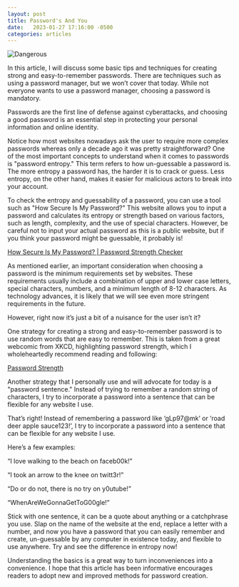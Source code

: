 ```yaml
---
layout: post
title: Password's And You
date:   2023-01-27 17:16:00 -0500
categories: articles
---
```


![Dangerous](https://raw.githubusercontent.com/tayjaf/blog/_images/dangerous.png)

In this article, I will discuss some basic tips and techniques for creating strong and easy-to-remember passwords. There are techniques such as using a password manager, but we won’t cover that today. While not everyone wants to use a password manager, choosing a password is mandatory.

Passwords are the first line of defense against cyberattacks, and choosing a good password is an essential step in protecting your personal information and online identity. 

Notice how most websites nowadays ask the user to require more complex passwords whereas only a decade ago it was pretty straightforward? One of the most important concepts to understand when it comes to passwords is "password entropy." This term refers to how un-guessable a password is. The more entropy a password has, the harder it is to crack or guess. Less entropy, on the other hand, makes it easier for malicious actors to break into your account.

To check the entropy and guessability of a password, you can use a tool such as "How Secure Is My Password?" This website allows you to input a password and calculates its entropy or strength based on various factors, such as length, complexity, and the use of special characters. However, be careful not to input your actual password as this is a public website, but if you think your password might be guessable, it probably is! 

[How Secure Is My Password? | Password Strength Checker](https://www.security.org/how-secure-is-my-password/)

As mentioned earlier, an important consideration when choosing a password is the minimum requirements set by websites. These requirements usually include a combination of upper and lower case letters, special characters, numbers, and a minimum length of 8-12 characters. As technology advances, it is likely that we will see even more stringent requirements in the future.

However, right now it’s just a bit of a nuisance for the user isn’t it? 

One strategy for creating a strong and easy-to-remember password is to use random words that are easy to remember. This is taken from a great webcomic from XKCD, highlighting password strength, which I wholeheartedly recommend reading and following:

[Password Strength](https://xkcd.com/936/)

Another strategy that I personally use and will advocate for today is a "password sentence." Instead of trying to remember a random string of characters, I try to incorporate a password into a sentence that can be flexible for any website I use.

That’s right! Instead of remembering a password like ‘gLp97@mk’ or ‘road deer apple sauce123!’, I try to incorporate a password into a sentence that can be flexible for any website I use. 

Here’s a few examples:

“I love walking to the beach on faceb00k!”

“I took an arrow to the knee on twitt3r!”

“Do or do not, there is no try on y0utube!”

“WhenAreWeGonnaGetToG00gle!”

Stick with one sentence, it can be a quote about anything or a catchphrase you use. Slap on the name of the website at the end, replace a letter with a number, and now you have a password that you can easily remember and create, un-guessable by any computer in existence today, and flexible to use anywhere. Try and see the difference in entropy now!

Understanding the basics is a great way to turn inconveniences into a convenience. I hope that this article has been informative encourages readers to adopt new and improved methods for password creation.

